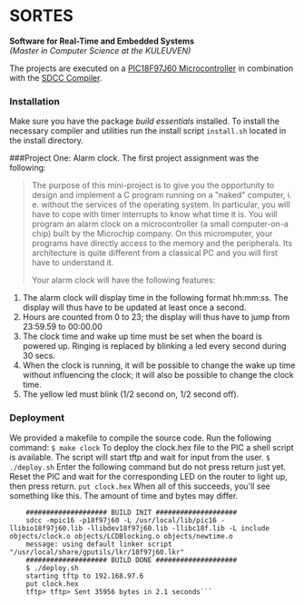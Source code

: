 # SORTES

**Software for Real-Time and Embedded Systems**  
_(Master in Computer Science at the KULEUVEN)_

The projects are executed on a [PIC18F97J60 Microcontroller](http://www.microchip.com/wwwproducts/Devices.aspx?dDocName=en026439) in combination with the [SDCC Compiler](http://sdcc.sourceforge.net/doc/sdccman.pdf).

### Installation 
Make sure you have the package *build essentials* installed. To install the necessary compiler and utilities run the install script `install.sh` located in the install directory. 

###Project One: Alarm clock.
The first project assignment was the following:
>The purpose of this mini-project is to give you the opportunity to design and implement a C program running on a "naked" computer, i. e. without the services of the operating system. In particular, you will have to cope with timer interrupts to know what time it is. You will program an alarm clock on a microcontroller (a small computer-on-a chip) built by the Microchip company. On this micromputer, your programs have directly access to the memory and the peripherals. Its architecture is quite different from a classical PC and you will first have to understand it.
>
> Your alarm clock will have the following features:  
 1. The alarm clock will display time in the following format hh:mm:ss. The display will thus have to be updated at least once a second. 
 2. Hours are counted from 0 to 23; the display will thus have to jump from 23:59.59 to 00:00.00 
 3. The clock time and wake up time must be set when the board is powered up. Ringing is replaced by blinking a led every second during 30 secs. 
 4. When the clock is running, it will be possible to change the wake up time without influencing the clock; it will also be possible to change the clock time. 
 5. The yellow led must blink (1/2 second on, 1/2 second off).  

### Deployment

We provided a makefile to compile the source code. Run the following command:
```$ make clock```
To deploy the clock.hex file to the PIC a shell script is available. The script will start tftp and wait for input from the user. 
```$ ./deploy.sh```
Enter the following command but do not press return just yet. Reset the PIC and wait for the corresponding LED on the router to light up, then press return.
```put clock.hex```
When all of this succeeds, you'll see something like this. The amount of time and bytes may differ.
```$ make clock 
	#################### BUILD INIT ####################
	sdcc -mpic16 -p18f97j60 -L /usr/local/lib/pic16 -llibio18f97j60.lib -llibdev18f97j60.lib -llibc18f.lib -L include objects/clock.o objects/LCDBlocking.o objects/newtime.o
	message: using default linker script "/usr/local/share/gputils/lkr/18f97j60.lkr"
	#################### BUILD DONE ####################
	$ ./deploy.sh 
	starting tftp to 192.168.97.6
	put clock.hex
	tftp> tftp> Sent 35956 bytes in 2.1 seconds```
